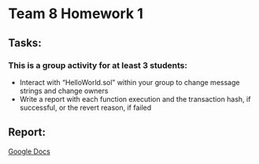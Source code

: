 # Team 8 Homework 1

## Tasks:

### This is a group activity for at least 3 students:

* Interact with “HelloWorld.sol” within your group to change message strings and change owners
* Write a report with each function execution and the transaction hash, if successful, or the revert reason, if failed

## Report:
[Google Docs]([https://pages.github.com/](https://docs.google.com/document/d/1G3ODmc1a2VCUEZZxpjahUtuJ02oLJeqYTbeVmhVJ0Nc/edit?usp=sharing)https://docs.google.com/document/d/1G3ODmc1a2VCUEZZxpjahUtuJ02oLJeqYTbeVmhVJ0Nc/edit?usp=sharing)
